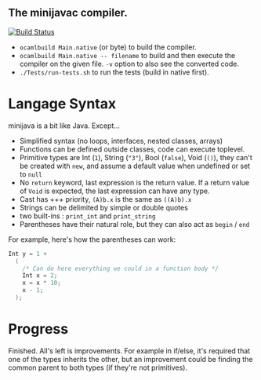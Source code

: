 The minijavac compiler.
-----------------------

[![Build Status](https://travis-ci.org/coyotte508/minijava.png)](https://travis-ci.org/coyotte508/minijava)

* `ocamlbuild Main.native` (or byte) to build the compiler.
* `ocamlbuild Main.native -- filename`  to build and then execute the compiler on the given file. `-v` option to also see the converted code.
* `./Tests/run-tests.sh` to run the tests (build in native first).


Langage Syntax
==============

minijava is a bit like Java. Except...

* Simplified syntax (no loops, interfaces, nested classes, arrays)
* Functions can be defined outside classes, code can execute toplevel. 
* Primitive types are Int (`1`), String (`"3"`), Bool (`false`), Void (`()`), they can't be created with `new`, 
 and assume a default value when undefined or set to `null`
* No `return` keyword, last expression is the return value. If a return value of `Void` is expected, the last expression can have any type.
* Cast has +++ priority, `(A)b.x` is the same as `((A)b).x`
* Strings can be delimited by simple or double quotes
* two built-ins : `print_int` and `print_string`
* Parentheses have their natural role, but they can also act as `begin` / `end`

For example, here's how the parentheses can work:
```java
Int y = 1 + 
  (
    /* Can do here everything we could in a function body */
  	Int x = 2;
  	x = x * 10;
  	x - 1;
  );
```

Progress
========

Finished. All's left is improvements. For example in if/else, it's required that one of the types inherits the other, but an improvement could be finding the common parent to both types (if they're not primitives).

